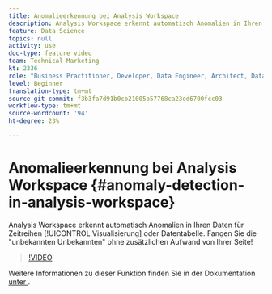 ```yaml
---
title: Anomalieerkennung bei Analysis Workspace
description: Analysis Workspace erkennt automatisch Anomalien in Ihren Daten für eine Zeitreihenvisualisierung oder Datentabelle. Fangen Sie die "unbekannten Unbekannten" ohne zusätzlichen Aufwand von Ihrer Seite!
feature: Data Science
topics: null
activity: use
doc-type: feature video
team: Technical Marketing
kt: 2336
role: "Business Practitioner, Developer, Data Engineer, Architect, Data Architect, Administrator, Leader"
level: Beginner
translation-type: tm+mt
source-git-commit: f3b3fa7d91b0cb21005b57768ca23ed6700fcc03
workflow-type: tm+mt
source-wordcount: '94'
ht-degree: 23%

---
```



# Anomalieerkennung bei Analysis Workspace {#anomaly-detection-in-analysis-workspace}

Analysis Workspace erkennt automatisch Anomalien in Ihren Daten für Zeitreihen [!UICONTROL Visualisierung] oder Datentabelle. Fangen Sie die &quot;unbekannten Unbekannten&quot; ohne zusätzlichen Aufwand von Ihrer Seite!

>[!VIDEO](https://video.tv.adobe.com/v/25444/?quality=12)

Weitere Informationen zu dieser Funktion finden Sie in der Dokumentation [unter ](https://marketing.adobe.com/resources/help/de_DE/analytics/analysis-workspace/anomaly_detection.html).
